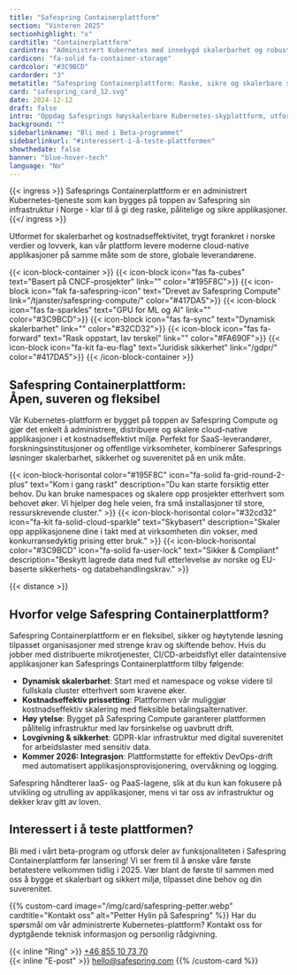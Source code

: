 ```yaml
---
title: "Safespring Containerplattform"
section: "Vinteren 2025"
sectionhighlight: "x"
cardtitle: "Containerplattform"
cardintro: "Administrert Kubernetes med innebygd skalerbarhet og robust plattformsikkerhet."
cardicon: "fa-solid fa-container-storage"
cardcolor: "#3C9BCD"
cardorder: "3"
metatitle: "Safespring Containerplattform: Raske, sikre og skalerbare skyløsninger"
card: "safespring_card_12.svg"
date: 2024-12-12
draft: false
intro: "Oppdag Safesprings høyskalerbare Kubernetes-skyplattform, utformet for SaaS, forskning og offentlig sektor som trenger kostnadseffektiv og høyytelses containeradministrasjon med EU-basert sikkerhet og etterlevelse."
background: ""
sidebarlinkname: "Bli med i Beta-programmet"
sidebarlinkurl: "#interessert-i-å-teste-plattformen"
showthedate: false
banner: "blue-hover-tech"
language: "No"
---
```


{{< ingress >}}
Safesprings Containerplattform er en administrert Kubernetes-tjeneste som kan bygges på toppen av Safespring sin infrastruktur i Norge - klar til å gi deg raske, pålitelige og sikre applikasjoner.
{{</ ingress >}}

Utformet for skalerbarhet og kostnadseffektivitet, trygt forankret i norske verdier og lovverk, kan vår plattform levere moderne cloud-native applikasjoner på samme måte som de store, globale leverandørene.

{{< icon-block-container >}}
    {{< icon-block icon="fas fa-cubes" text="Basert på CNCF-prosjekter" link="" color="#195F8C">}}
    {{< icon-block icon="fak fa-safespring-icon" text="Drevet av Safespring Compute" link="/tjanster/safespring-compute/" color="#417DA5">}}
    {{< icon-block icon="fas fa-sparkles" text="GPU for ML og AI" link="" color="#3C9BCD">}}
    {{< icon-block icon="fas fa-sync" text="Dynamisk skalerbarhet" link="" color="#32CD32">}}
    {{< icon-block icon="fas fa-forward" text="Rask oppstart, lav terskel" link="" color="#FA690F">}}
    {{< icon-block icon="fa-kit fa-eu-flag" text="Juridisk sikkerhet" link="/gdpr/" color="#417DA5">}}
{{< /icon-block-container >}}

## Safespring Containerplattform: <br>Åpen, suveren og fleksibel

Vår Kubernetes-plattform er bygget på toppen av Safespring Compute og gjør det enkelt å administrere, distribuere og skalere cloud-native applikasjoner i et kostnadseffektivt miljø. Perfekt for SaaS-leverandører, forskningsinstitusjoner og offentlige virksomheter, kombinerer Safesprings løsninger skalerbarhet, sikkerhet og suverenitet på en unik måte.

{{< icon-block-horisontal color="#195F8C" icon="fa-solid fa-grid-round-2-plus" text="Kom i gang raskt" description="Du kan starte forsiktig etter behov. Du kan bruke namespaces og skalere opp prosjekter etterhvert som behovet øker. Vi hjelper deg hele veien, fra små installasjoner til store, ressurskrevende cluster." >}}
{{< icon-block-horisontal color="#32cd32" icon="fa-kit fa-solid-cloud-sparkle" text="Skybasert" description="Skaler opp applikasjonene dine i takt med at virksomheten din vokser, med konkurransedyktig prising etter bruk." >}}
{{< icon-block-horisontal color="#3C9BCD" icon="fa-solid fa-user-lock" text="Sikker & Compliant" description="Beskytt lagrede data med full etterlevelse av norske og EU-baserte sikkerhets- og databehandlingskrav." >}}

{{< distance >}}

## Hvorfor velge Safespring Containerplattform?

Safespring Containerplattform er en fleksibel, sikker og høytytende løsning tilpasset organisasjoner med strenge krav og skiftende behov. Hvis du jobber med distribuerte mikrotjenester, CI/CD-arbeidsflyt eller dataintensive applikasjoner kan Safesprings Containerplattform tilby følgende:

- **Dynamisk skalerbarhet**: Start med et namespace og vokse videre til fullskala cluster etterhvert som kravene øker.
- **Kostnadseffektiv prissetting**: Plattformen vår muliggjør kostnadseffektiv skalering med fleksible betalingsalternativer.
- **Høy ytelse**: Bygget på Safespring Compute garanterer plattformen pålitelig infrastruktur med lav forsinkelse og uavbrutt drift.
- **Lovgivning & sikkerhet**: GDPR-klar infrastruktur med digital suverenitet for arbeidslaster med sensitiv data.
- **Kommer 2026: Integrasjon**: Plattformstøtte for effektiv DevOps-drift med automatisert applikasjonsprovisjonering, overvåkning og logging.

Safespring håndterer IaaS- og PaaS-lagene, slik at du kun kan fokusere på utvikling og utrulling av applikasjoner, mens vi tar oss av infrastruktur og dekker krav gitt av loven.

## Interessert i å teste plattformen?

Bli med i vårt beta-program og utforsk deler av funksjonaliteten i Safespring Containerplattform før lansering! Vi ser frem til å ønske våre første betatestere velkommen tidlig i 2025. Vær blant de første til sammen med oss å bygge et skalerbart og sikkert miljø, tilpasset dine behov og din suverenitet.

{{% custom-card image="/img/card/safespring-petter.webp" cardtitle="Kontakt oss" alt="Petter Hylin på Safespring" %}}
Har du spørsmål om vår administrerte Kubernetes-plattform? Kontakt oss for dyptgående teknisk informasjon og personlig rådgivning.

{{< inline "Ring" >}} [+46 855 10 73 70](tel:+46855107370)  
{{< inline "E-post" >}} [hello@safespring.com](mailto:hello@safespring.com)
{{% /custom-card %}}
